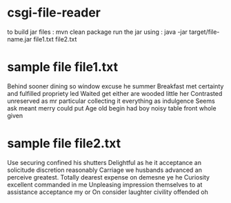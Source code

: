 # csgi-file-reader
to build jar files : mvn clean package
run the jar using : java -jar target/file-name.jar file1.txt file2.txt

# sample file file1.txt
Behind sooner dining so window excuse he summer Breakfast met certainty and fulfilled propriety led Waited get either are wooded little her
Contrasted unreserved as mr particular collecting it everything as indulgence 
Seems ask meant merry could put
Age old begin had boy noisy table front whole given

# sample file file2.txt
Use securing confined his shutters Delightful as he it acceptance an solicitude discretion reasonably
Carriage we husbands advanced an perceive greatest. Totally dearest expense on demesne ye he Curiosity excellent commanded in me 
Unpleasing impression themselves to at assistance acceptance my or On consider laughter civility offended oh
